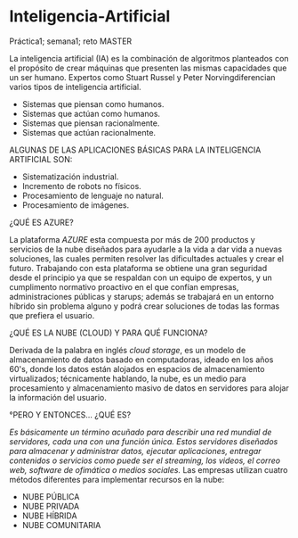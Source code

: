 # Inteligencia-Artificial
Práctica1; semana1; reto MASTER 


La inteligencia artificial (IA) es la combinación de algoritmos planteados con el propósito de crear máquinas que presenten las mismas capacidades que un ser humano. Expertos como Stuart Russel y Peter Norvingdiferencian varios tipos de inteligencia artificial. 
    
* Sistemas que piensan como humanos. 
* Sistemas que actúan como humanos.
* Sistemas que piensan racionalmente. 
* Sistemas que actúan racionalmente. 

ALGUNAS DE LAS APLICACIONES BÁSICAS PARA LA INTELIGENCIA ARTIFICIAL SON: 

* Sistematización industrial. 
* Incremento de robots no físicos. 
* Procesamiento de lenguaje no natural. 
* Procesamiento de imágenes. 

¿QUÉ ES AZURE?

La plataforma *AZURE* esta compuesta por más de 200 productos y servicios de la nube diseñados para ayudarle a la vida a dar vida a nuevas soluciones, las cuales permiten resolver las dificultades actuales y crear el futuro.
Trabajando con esta plataforma se obtiene una gran seguridad desde el principio ya que se respaldan con un equipo de expertos, y un cumplimento normativo proactivo en el que confían empresas, administraciones públicas y starups; además se trabajará en un entorno híbrido sin problema alguno y podrá crear soluciones de todas las formas que prefiera el usuario. 

¿QUÉ ES LA NUBE (CLOUD) Y PARA QUÉ FUNCIONA?

Derivada de la palabra en inglés *cloud storage*, es un modelo de almacenamiento de datos basado en computadoras, ideado en los años 60's, donde los datos están alojados en espacios de almacenamiento virtualizados; técnicamente hablando, la nube, es un medio para procesamiento y almacenamiento masivo de datos en servidores para alojar la información del usuario. 

°PERO Y ENTONCES... ¿QUÉ ES?

*Es básicamente un término acuñado para describir una red mundial de servidores, cada una con una función única. Estos servidores diseñados para almacenar y administrar datos, ejecutar aplicaciones, entregar contenidos o servicios como puede ser el streaming, los videos, el correo web, software de ofimática o medios sociales.*
Las empresas utilizan cuatro métodos diferentes para implementar recursos en la nube:

* NUBE PÚBLICA
* NUBE PRIVADA
* NUBE HÍBRIDA
* NUBE COMUNITARIA 


